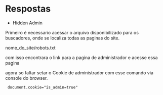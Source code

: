 # Respostas

- Hidden Admin

Primeiro é necessario acessar o arquivo disponibilizado para os buscadores, onde se localiza todas as paginas do site.

nome_do_site/robots.txt

com isso encontrara o link para a pagina de administrador e acesse essa pagina

agora so faltar setar o Cookie de administrador com esse comando via console do browser.

``` document.cookie="is_admin=true"```
